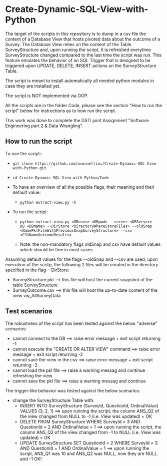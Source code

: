 # Create-Dynamic-SQL-View-with-Python

The target of the scripts in this repository is to dump in a csv file the content of a Database View that hosts pivoted data about the outcome of a Survey.
The Database View relies on the content of the Table SurveyStructure and, upon running the script, it is refreshed everytime SurveyStructure changed compared to the last time the script was run. This feature emulates the behavior of an SQL Trigger that is designed to be triggered upon UPDATE, DELETE, INSERT  actions on the SurveyStructure Table.

The script is meant to install automatically all needed python modules in case they are installed yet.

The script is NOT implemented via OOP.

All the scripts are in the folder Code, please see the section "How to run the script" below for instructions as to how run the script.

This work was done to complete the DSTI joint Assignment "Software Engineering part 2 & Data Wrangling".


## How to run the script
To use the script::

- ``` git clone https://github.com/asonnellini/Create-Dynamic-SQL-View-with-Python.git ```
- ``` cd Create-Dynamic-SQL-View-with-Python/Code ```
- To have an overview of all the possible flags, their meaning and their default value:
	- ``` python extract-view.py -h ```

- To run the script:
	- ``` python extract-view.py <DBuser> <DBpwd> --server <DBServer> --DB <DBName> --DirStore <DirectoryWhereStoreFiles> --oldSnap <NamePklFileWithPreviousSnapSurveyStructure> --csv <CSVNameOutcomeResults> ```

	- Note: the non-mandatory flags oldSnap and csv have default values which should be fine in most cases

Assuming default values for the flags --oldSnap and --csv are used, upon execution of the scritp, the following 2 files will be created in the directory specified in the flag --DirStore:
- SurveyStructure.pkl  --> this file will host the current snapshot of the table SurveyStructure
- SurveyOutcome.csv --> this file will host the up-to-date content of the view vw_AllSurveyData


 ## Test scenarios
 
 The robustness of the script has been tested against the below "adverse" scenarios:
 
- cannot connect to the DB ==> raise error message + exit script returning -1
- cannot execute the "CREATE OR ALTER VIEW" command ==> raise error message + exit script returning -2
- cannot save the view in the csv ==> raise error message + exit script returning -3
- cannot load the pkl file ==> raise a warning messag and continue refreshing the view
- cannot save the pkl file ==> raise a warning messag and continue 
 
 The trigger-like behavior was tested against the below scenarios:

- change the SurveyStructure Table with:
	- INSERT INTO SurveyStructure (SurveyId, QuestionId, OrdinalValue) VALUES	(3, 2, 1) ==> upon running the script, the column ANS_Q2 of the view changed from NULL to -1 (i.e. View was updated) = OK
	- DELETE FROM SurveyStructure WHERE SurveyId = 3 AND QuestionId = 2 AND OrdinalValue = 1 ==> upon running the script, the column ANS_Q2 of the view changed from -1 to NULL (i.e. View was updated) = OK
	- UPDATE SurveyStructure SET QuestionId = 2 WHERE SurveyId = 3 AND QuestionId = 1 AND OrdinalValue = 1 ==> upon running the script, ANS_Q1 was 10 and ANS_Q2 was NULL, now they are NULL and -1 OK!